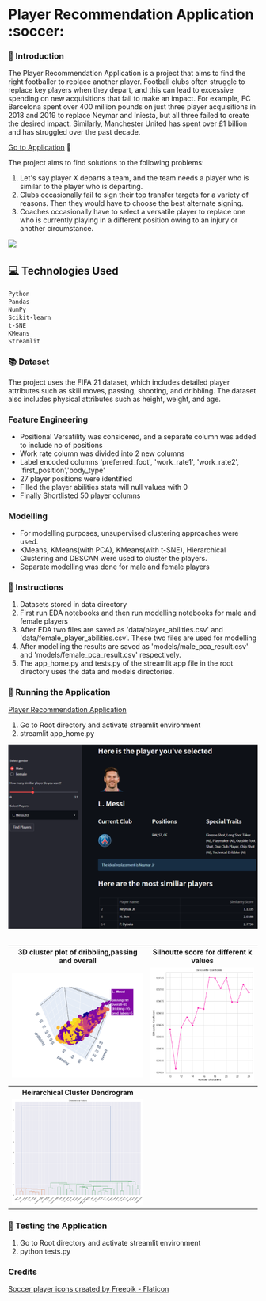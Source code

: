 

<h1> Player Recommendation Application :soccer: </h1>



### :seedling: Introduction 

<p>
The Player Recommendation Application is a project that aims to find the right footballer to replace another player. Football clubs often struggle to replace key players when they depart, and this can lead to excessive spending on new acquisitions that fail to make an impact. For example, FC Barcelona spent over 400 million pounds on just three player acquisitions in 2018 and 2019 to replace Neymar and Iniesta, but all three failed to create the desired impact. Similarly, Manchester United has spent over £1 billion and has struggled over the past decade.

<a href="https://aditya2695-player-recommendation-application-app-home-eu6qy9.streamlitapp.com/">Go to Application</a> :crystal_ball:
<br>

The project aims to find solutions to the following problems:

</p>

<ol>
    <li>	Let's say player X departs a team, and the team needs a player who is similar to the player who is departing.</li>
    <li>	Clubs occasionally fail to sign their top transfer targets for a variety of reasons. Then they would have to choose the best alternate signing.</li>
    <li>	Coaches occasionally have to select a versatile player to replace one who is currently playing in a different position owing to an injury or another circumstance. </li>
</ol>

<img src="https://cdn.mos.cms.futurecdn.net/y8Z3cKCQ6cZgTZNh5TeKgX.jpg">

## 💻 Technologies Used

    Python
    Pandas
    NumPy
    Scikit-learn
    t-SNE
    KMeans
    Streamlit

### 📚 Dataset

The project uses the FIFA 21 dataset, which includes detailed player attributes such as skill moves, passing, shooting, and dribbling. The dataset also includes physical attributes such as height, weight, and age.

### Feature Engineering
<ul>
<li>Positional Versatility was considered, and a separate column was added to include no of positions</li>
<li>Work rate column was divided into 2 new columns</li>
<li>Label encoded columns 'preferred_foot', 'work_rate1', 'work_rate2', 'first_position','body_type'</li>
<li>27 player positions were identified </li>
<li>Filled the player abilities stats will null values with 0</li>
<li>Finally Shortlisted 50 player columns</li>
</ul>

### Modelling
<ul>
<li>For modelling purposes, unsupervised clustering approaches were used.</li>
<li>KMeans, KMeans(with PCA), KMeans(with t-SNE), Hierarchical Clustering and DBSCAN were used to cluster the players.</li>
<li>Separate modelling was done for male and female players</li>
</ul>

### :book: Instructions

1. Datasets stored in data directory
2. First run EDA notebooks and then run modelling notebooks for male and female players
3. After EDA two files are saved as 'data/player_abilities.csv' and 'data/female_player_abilities.csv'. These two files are used for modelling
4. After modelling the results are saved as 'models/male_pca_result.csv' and 'models/female_pca_result.csv' respectively.
5. The app_home.py and tests.py of  the streamlit app file in the root directory uses the data and models directories.

### :runner: Running the Application

<a href="https://aditya2695-player-recommendation-application-app-home-eu6qy9.streamlitapp.com/">Player Recommendation Application</a>

1. Go to Root directory and activate streamlit environment
2. streamlit app_home.py

<img src="images/app_screen.png" width="600">
<br>
<br>
<table>
<tr>
    <th>3D cluster plot of dribbling,passing and overall</th>
    <th>Silhoutte score for different k values</th>
</tr>
<tr>
    <td><img src="images/male_pca_cluster1.png"></td>
    <td><img src="images/metrics.png"></td>
</tr>

<tr>
    <th>Heirarchical Cluster Dendrogram</th>
    <th></th>
</tr>
<tr>
    <td><img src="images/dendrogram.png" width="600"></td>
    <td></td>
</tr>

</table>


### :microscope: Testing the Application

1. Go to Root directory and activate streamlit environment
2. python tests.py

### Credits
<a href="https://www.flaticon.com/free-icons/soccer-player" title="soccer player icons">Soccer player icons created by Freepik - Flaticon</a>

